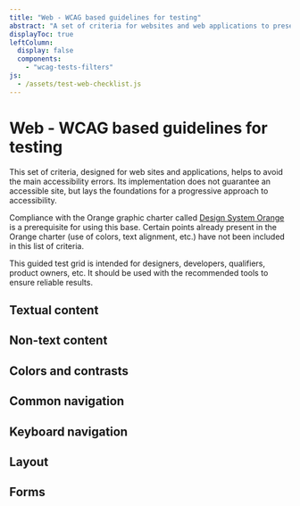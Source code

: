 ```yaml
---
title: "Web - WCAG based guidelines for testing"
abstract: "A set of criteria for websites and web applications to present the procedures and tools to check compliance with WCAG"
displayToc: true
leftColumn:
  display: false
  components: 
    - "wcag-tests-filters"
js:
  - /assets/test-web-checklist.js
---
```


# Web - WCAG based guidelines for testing

This set of criteria, designed for web sites and applications, helps to avoid the main accessibility errors.
Its implementation does not guarantee an accessible site, but lays the foundations for a progressive approach to accessibility.

Compliance with the Orange graphic charter called [Design System Orange](https://design.orange.com/) is a prerequisite for using this base.
Certain points already present in the Orange charter (use of colors, text alignment, etc.) have not been included in this list of criteria.

This guided test grid is intended for designers, developers, qualifiers, product owners, etc. It should be used with the recommended tools to ensure reliable results.


<section id="refTests" class="accordion" aria-multiselectable="true">
  <h2 id="test-textual-content">Textual content</h2>
  <h2 id="test-non-text-content">Non-text content</h2>
  <h2 id="test-colors-and-contrasts">Colors and contrasts</h2>
  <h2 id="test-common-navigation">Common navigation</h2>
  <h2 id="test-keyboard-navigation">Keyboard navigation</h2>
  <h2 id="test-layout">Layout</h2>
  <h2 id="test-forms">Forms</h2>

</section>

